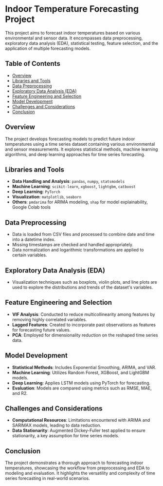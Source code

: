 # Indoor Temperature Forecasting Project

This project aims to forecast indoor temperatures based on various environmental and sensor data. It encompasses data preprocessing, exploratory data analysis (EDA), statistical testing, feature selection, and the application of multiple forecasting models.

## Table of Contents

- [Overview](#overview)
- [Libraries and Tools](#libraries-and-tools)
- [Data Preprocessing](#data-preprocessing)
- [Exploratory Data Analysis (EDA)](#exploratory-data-analysis-eda)
- [Feature Engineering and Selection](#feature-engineering-and-selection)
- [Model Development](#model-development)
- [Challenges and Considerations](#challenges-and-considerations)
- [Conclusion](#conclusion)

## Overview

The project develops forecasting models to predict future indoor temperatures using a time series dataset containing various environmental and sensor measurements. It explores statistical methods, machine learning algorithms, and deep learning approaches for time series forecasting.

## Libraries and Tools

- **Data Handling and Analysis**: `pandas`, `numpy`, `statsmodels`
- **Machine Learning**: `scikit-learn`, `xgboost`, `lightgbm`, `catboost`
- **Deep Learning**: `PyTorch`
- **Visualization**: `matplotlib`, `seaborn`
- **Others**: `pmdarima` for ARIMA modeling, `shap` for model explainability, Google Colab tools

## Data Preprocessing

- Data is loaded from CSV files and processed to combine date and time into a datetime index.
- Missing timestamps are checked and handled appropriately.
- Data normalization and logarithmic transformations are applied to certain variables.

## Exploratory Data Analysis (EDA)

- Visualization techniques such as boxplots, violin plots, and line plots are used to explore the distributions and trends of the dataset's variables.

## Feature Engineering and Selection

- **VIF Analysis**: Conducted to reduce multicollinearity among features by removing highly correlated variables.
- **Lagged Features**: Created to incorporate past observations as features for forecasting future values.
- **PCA**: Employed for dimensionality reduction on the reshaped time series data.

## Model Development

- **Statistical Methods**: Includes Exponential Smoothing, ARIMA, and VAR.
- **Machine Learning**: Utilizes Random Forest, XGBoost, and LightGBM models.
- **Deep Learning**: Applies LSTM models using PyTorch for forecasting.
- **Evaluation**: Models are compared using metrics such as RMSE, MAE, and R2.

## Challenges and Considerations

- **Computational Resources**: Limitations encountered with ARIMA and SARIMAX models, leading to data reduction.
- **Data Stationarity**: Augmented Dickey-Fuller test applied to ensure stationarity, a key assumption for time series models.

## Conclusion

The project demonstrates a thorough approach to forecasting indoor temperatures, showcasing the workflow from preprocessing and EDA to modeling and evaluation. It highlights the versatility and complexity of time series forecasting in real-world scenarios.

